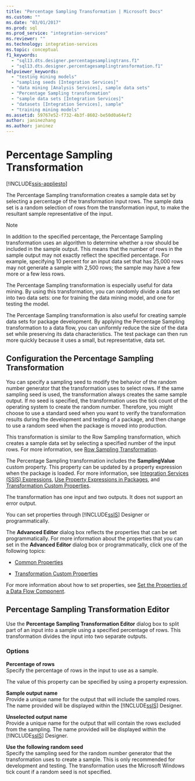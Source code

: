 ```yaml
---
title: "Percentage Sampling Transformation | Microsoft Docs"
ms.custom: ""
ms.date: "03/01/2017"
ms.prod: sql
ms.prod_service: "integration-services"
ms.reviewer: ""
ms.technology: integration-services
ms.topic: conceptual
f1_keywords: 
  - "sql13.dts.designer.percentagesamplingtrans.f1"
  - "sql13.dts.designer.percentagesamplingtransformation.f1"
helpviewer_keywords: 
  - "testing mining models"
  - "sampling seeds [Integration Services]"
  - "data mining [Analysis Services], sample data sets"
  - "Percentage Sampling transformation"
  - "sample data sets [Integration Services]"
  - "datasets [Integration Services], sample"
  - "training mining models"
ms.assetid: 59767e52-f732-4b3f-8602-be50d0a64ef2
author: janinezhang
ms.author: janinez
---
```

# Percentage Sampling Transformation

[!INCLUDE[ssis-appliesto](../../../includes/ssis-appliesto-ssvrpluslinux-asdb-asdw-xxx.md)]


  The Percentage Sampling transformation creates a sample data set by selecting a percentage of the transformation input rows. The sample data set is a random selection of rows from the transformation input, to make the resultant sample representative of the input.  
  
> [!NOTE]  
>  In addition to the specified percentage, the Percentage Sampling transformation uses an algorithm to determine whether a row should be included in the sample output. This means that the number of rows in the sample output may not exactly reflect the specified percentage. For example, specifying 10 percent for an input data set that has 25,000 rows may not generate a sample with 2,500 rows; the sample may have a few more or a few less rows.  
  
 The Percentage Sampling transformation is especially useful for data mining. By using this transformation, you can randomly divide a data set into two data sets: one for training the data mining model, and one for testing the model.  
  
 The Percentage Sampling transformation is also useful for creating sample data sets for package development. By applying the Percentage Sampling transformation to a data flow, you can uniformly reduce the size of the data set while preserving its data characteristics. The test package can then run more quickly because it uses a small, but representative, data set.  
  
## Configuration the Percentage Sampling Transformation  
 You can specify a sampling seed to modify the behavior of the random number generator that the transformation uses to select rows. If the same sampling seed is used, the transformation always creates the same sample output. If no seed is specified, the transformation uses the tick count of the operating system to create the random number. Therefore, you might choose to use a standard seed when you want to verify the transformation results during the development and testing of a package, and then change to use a random seed when the package is moved into production.  
  
 This transformation is similar to the Row Sampling transformation, which creates a sample data set by selecting a specified number of the input rows. For more information, see [Row Sampling Transformation](../../../integration-services/data-flow/transformations/row-sampling-transformation.md).  
  
 The Percentage Sampling transformation includes the **SamplingValue** custom property. This property can be updated by a property expression when the package is loaded. For more information, see [Integration Services &#40;SSIS&#41; Expressions](../../../integration-services/expressions/integration-services-ssis-expressions.md), [Use Property Expressions in Packages](../../../integration-services/expressions/use-property-expressions-in-packages.md), and [Transformation Custom Properties](../../../integration-services/data-flow/transformations/transformation-custom-properties.md).  
  
 The transformation has one input and two outputs. It does not support an error output.  
  
 You can set properties through [!INCLUDE[ssIS](../../../includes/ssis-md.md)] Designer or programmatically.  
  
 The **Advanced Editor** dialog box reflects the properties that can be set programmatically. For more information about the properties that you can set in the **Advanced Editor** dialog box or programmatically, click one of the following topics:  
  
-   [Common Properties](https://msdn.microsoft.com/library/51973502-5cc6-4125-9fce-e60fa1b7b796)  
  
-   [Transformation Custom Properties](../../../integration-services/data-flow/transformations/transformation-custom-properties.md)  
  
 For more information about how to set properties, see [Set the Properties of a Data Flow Component](../../../integration-services/data-flow/set-the-properties-of-a-data-flow-component.md).  
  
## Percentage Sampling Transformation Editor
  Use the **Percentage Sampling Transformation Editor** dialog box to split part of an input into a sample using a specified percentage of rows. This transformation divides the input into two separate outputs.  
  
### Options  
 **Percentage of rows**  
 Specify the percentage of rows in the input to use as a sample.  
  
 The value of this property can be specified by using a property expression.  
  
 **Sample output name**  
 Provide a unique name for the output that will include the sampled rows. The name provided will be displayed within the [!INCLUDE[ssIS](../../../includes/ssis-md.md)] Designer.  
  
 **Unselected output name**  
 Provide a unique name for the output that will contain the rows excluded from the sampling. The name provided will be displayed within the [!INCLUDE[ssIS](../../../includes/ssis-md.md)] Designer.  
  
 **Use the following random seed**  
 Specify the sampling seed for the random number generator that the transformation uses to create a sample. This is only recommended for development and testing. The transformation uses the Microsoft Windows tick count if a random seed is not specified.  
  
  
